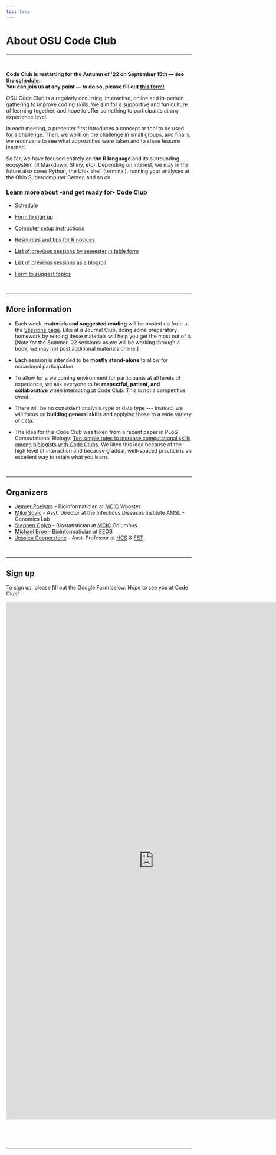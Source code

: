 ```yaml
---
toc: true
---
```


# About OSU Code Club

----

<br>

<div class="alert alert-note">
<div>

<b>Code Club is restarting for the Autumn of '22 on September 15th &mdash;
see the <a href="/codeclub-schedule/">schedule</a>. <br>
You can join us at any point &mdash; to do so, please fill out
<a href="#sign-up">this form!</a></b>

</div>
</div>

OSU Code Club is a regularly occurring, interactive, online and in-person gathering to improve coding skills.
We aim for a supportive and fun culture of learning together, and hope to offer something to participants at any experience level.

In each meeting, a presenter first introduces a concept or tool to be used for a challenge.
Then, we work on the challenge in small groups, and finally,
we reconvene to see what approaches were taken and to share lessons learned.  

So far, we have focused entirely on **the R language** and its surrounding ecosystem (R Markdown, Shiny, etc).
Depending on interest, we may in the future also cover Python, the Unix shell (terminal),
running your analyses at the Ohio Supercomputer Center, and so on.

### Learn more about -and get ready for- Code Club

- [Schedule](/codeclub-schedule/)

- [Form to sign up](#sign-up)

- [Computer setup instructions](/codeclub-setup/)

- [Resources and tips for R novices](/tutorials/r-resources-tips/)

- [List of previous sessions by semester in table form](/codeclub-schedule/#previous-semesters)

- [List of previous sessions as a blogroll](/codeclub/)

- [Form to suggest topics](/codeclub-suggest/)


<br>

----

## More information

- Each week, **materials and suggested reading** will be posted up front at the [Sessions page](/codeclub/).
  Like at a Journal Club, doing some preparatory homework by reading these materials will help you get the most out of it.
  [Note for the Summer '22 sessions: as we will be working through a book, we may not post additional materials online.]

- Each session is intended to be **mostly stand-alone** to allow for occasional participation.

- To allow for a welcoming environment for participants at all levels of experience,
  we ask everyone to be **respectful, patient, and collaborative** when interacting at Code Club.
  This is not a competitive event.

- There will be no consistent analysis type or data type ---
  instead, we will focus on **building general skills** and applying those to a wide variety of data.

- The idea for this Code Club was taken from a recent paper in PLoS Computational Biology:
  [Ten simple rules to increase computational skills among biologists with Code   Clubs](https://journals.plos.org/ploscompbiol/article?id=10.1371/journal.pcbi.1008119).
  We liked this idea because of the high level of interaction and because gradual,
  well-spaced practice is an excellent way to retain what you learn.

<br>

----

## Organizers

- [Jelmer Poelstra](/authors/admin/) - Bioinformatician at [MCIC](http://mcic.osu.edu/) Wooster
- [Mike Sovic](/authors/mike-sovic/) - Asst. Director at the Infectious Diseases Institute AMSL - Genomics Lab
- [Stephen Opiyo](/authors/stephen-opiyo/) - Biostatistician at [MCIC](http://mcic.osu.edu/) Columbus
- [Michael Broe](/authors/michael-broe/) - Bioinformatician at [EEOB](https://eeob.osu.edu/)
- [Jessica Cooperstone](/authors/jessica-cooperstone/) - Asst. Professor at [HCS](https://hcs.osu.edu/) & [FST](https://fst.osu.edu/)

<br>

----

## Sign up

To sign up, please fill out the Google Form below. Hope to see you at Code Club! 

<iframe src="https://docs.google.com/forms/d/e/1FAIpQLSd_N7FkNlPnCN76J1UMCi4SlCkkG2Bq0l2llxsd7EGkdlDawA/viewform?embedded=true" width="800" height="1404" frameborder="0" marginheight="0" marginwidth="0">Loading…</iframe>

<br/> <br/> <br/>

----
